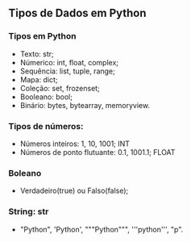 ## Tipos de Dados em Python

### Tipos em Python

- Texto: str;
- Númerico: int, float, complex;
- Sequência: list, tuple, range;
- Mapa: dict;
- Coleção: set, frozenset;
- Booleano: bool;
- Binário: bytes, bytearray, memoryview.

### Tipos de números: 
- Números inteiros: 1, 10, 1001; INT
- Números de ponto flutuante: 0.1, 1001.1; FLOAT

### Boleano
- Verdadeiro(true) ou Falso(false);

### String: str
- "Python", 'Python', """Python""", '''python''', "p". 
